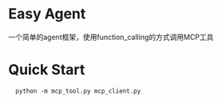# Easy Agent
一个简单的agent框架，使用function_calling的方式调用MCP工具

# Quick Start
```
  python -m mcp_tool.py mcp_client.py
```
